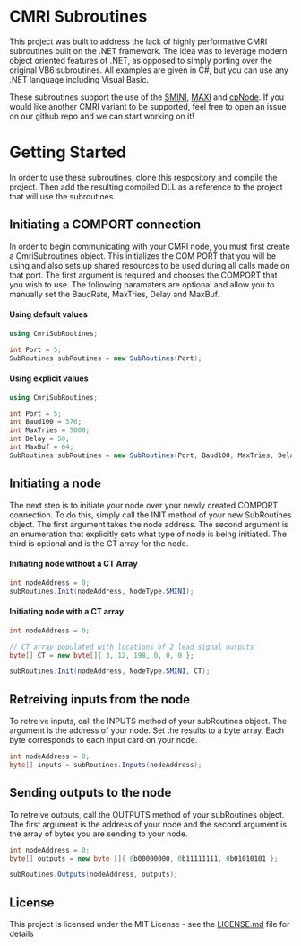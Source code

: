 # CMRI Subroutines

This project was built to address the lack of highly performative CMRI subroutines built on the .NET framework. The idea was to leverage modern object oriented features of .NET, as opposed to simply porting over the original VB6 subroutines. All examples are given in C#, but you can use any .NET language including Visual Basic.

These subroutines support the use of the [SMINI](https://www.jlcenterprises.net/collections/mini-node), [MAXI](https://www.jlcenterprises.net/collections/maxi-node) and [cpNode](http://www.modelrailroadcontrolsystems.com/cpnode-version-2-5/). If you would like another CMRI variant to be supported, feel free to open an issue on our github repo and we can start working on it!

# Getting Started

In order to use these subroutines, clone this respository and compile the project. Then add the resulting compiled DLL as a reference to the project that will use the subroutines.

## Initiating a COMPORT connection

In order to begin communicating with your CMRI node, you must first create a CmriSubroutines object. This initializes the COM PORT that you will be using and also sets up shared resources to be used during all calls made on that port. The first argument is required and chooses the COMPORT that you wish to use. The following paramaters are optional and allow you to manually set the BaudRate, MaxTries, Delay and MaxBuf. 

#### Using default values
```C#
using CmriSubRoutines;

int Port = 5;
SubRoutines subRoutines = new SubRoutines(Port);
```

#### Using explicit values
```C#
using CmriSubRoutines;

int Port = 5;
int Baud100 = 576;
int MaxTries = 5000;
int Delay = 50;
int MaxBuf = 64;
SubRoutines subRoutines = new SubRoutines(Port, Baud100, MaxTries, Delay, MaxBuf);
```

## Initiating a node

The next step is to initiate your node over your newly created COMPORT connection. To do this, simply call the INIT method of your new SubRoutines object. The first argument takes the node address. The second argument is an enumeration that explicitly sets what type of node is being initiated. The third is optional and is the CT array for the node.

#### Initiating node without a CT Array
```C#
int nodeAddress = 0;
subRoutines.Init(nodeAddress, NodeType.SMINI);
```

#### Initiating node with a CT array
```C#
int nodeAddress = 0;

// CT array populated with locations of 2 lead signal outputs
byte[] CT = new byte[]{ 3, 12, 198, 0, 0, 0 }; 

subRoutines.Init(nodeAddress, NodeType.SMINI, CT);
```

## Retreiving inputs from the node

To retreive inputs, call the INPUTS method of your subRoutines object. The argument is the address of your node. Set the results to a byte array. Each byte corresponds to each input card on your node.

```C#
int nodeAddress = 0;
byte[] inputs = subRoutines.Inputs(nodeAddress);
```

## Sending outputs to the node

To retreive outputs, call the OUTPUTS method of your subRoutines object. The first argument is the address of your node and the second argument is the array of bytes you are sending to your node.

```C#
int nodeAddress = 0;
byte[] outputs = new byte []{ 0b00000000, 0b11111111, 0b01010101 };

subRoutines.Outputs(nodeAddress, outputs);
```

## License

This project is licensed under the MIT License - see the [LICENSE.md](LICENSE.md) file for details
